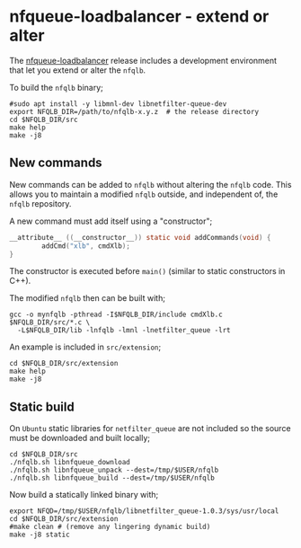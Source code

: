 # nfqueue-loadbalancer - extend or alter

The [nfqueue-loadbalancer](https://github.com/Nordix/nfqueue-loadbalancer/)
release includes a development environment that let you extend or alter the
`nfqlb`.

To build the `nfqlb` binary;
```
#sudo apt install -y libmnl-dev libnetfilter-queue-dev
export NFQLB_DIR=/path/to/nfqlb-x.y.z  # the release directory
cd $NFQLB_DIR/src
make help
make -j8
```

## New commands

New commands can be added to `nfqlb` without altering the `nfqlb`
code. This allows you to maintain a modified `nfqlb` outside, and
independent of, the `nfqlb` repository.

A new command must add itself using a "constructor";

```c
__attribute__ ((__constructor__)) static void addCommands(void) {
        addCmd("xlb", cmdXlb);
}
```

The constructor is executed before `main()` (similar to static
constructors in C++).

The modified `nfqlb` then can be built with;
```
gcc -o mynfqlb -pthread -I$NFQLB_DIR/include cmdXlb.c $NFQLB_DIR/src/*.c \
  -L$NFQLB_DIR/lib -lnfqlb -lmnl -lnetfilter_queue -lrt
```

An example is included in `src/extension`;
```
cd $NFQLB_DIR/src/extension
make help
make -j8
```


## Static build

On `Ubuntu` static libraries for `netfilter_queue` are not included so
the source must be downloaded and built locally;
```
cd $NFQLB_DIR/src
./nfqlb.sh libnfqueue_download
./nfqlb.sh libnfqueue_unpack --dest=/tmp/$USER/nfqlb
./nfqlb.sh libnfqueue_build --dest=/tmp/$USER/nfqlb
```

Now build a statically linked binary with;
```
export NFQD=/tmp/$USER/nfqlb/libnetfilter_queue-1.0.3/sys/usr/local
cd $NFQLB_DIR/src/extension
#make clean # (remove any lingering dynamic build)
make -j8 static
```

